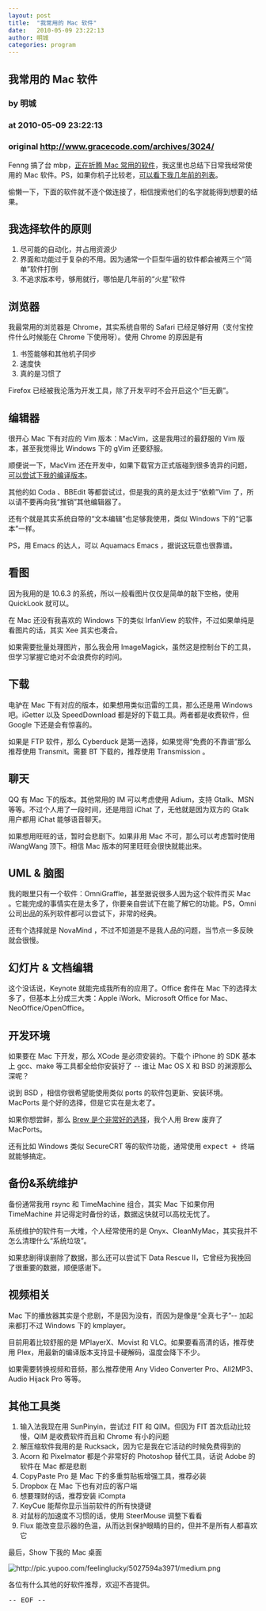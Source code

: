 ```yaml
---
layout: post
title:  "我常用的 Mac 软件"
date:   2010-05-09 23:22:13
author: 明城
categories: program
---
```


## 我常用的 Mac 软件
### by 明城
### at 2010-05-09 23:22:13
### original <http://www.gracecode.com/archives/3024/>

<p>Fenng 搞了台 mbp，<a href="http://dbanotes.net/windows_software_list.html" title="http://dbanotes.net/windows_software_list.html">正在折腾 Mac 常用的软件</a>，我这里也总结下日常我经常使用的 Mac 软件。PS，如果你机子比较老，<a href="http://www.gracecode.com/archives/1956/" title="http://www.gracecode.com/archives/1956/">可以看下我几年前的列表</a>。</p>

<p>偷懒一下，下面的软件就不逐个做连接了，相信搜索他们的名字就能得到想要的结果。</p>

<h2>我选择软件的原则</h2><ol>
    <li>尽可能的自动化，并占用资源少</li>
    <li>界面和功能过于复杂的不用。因为通常一个巨型牛逼的软件都会被两三个“简单”软件打倒</li>
    <li>不追求版本号，够用就行，哪怕是几年前的“火星”软件</li>
</ol>

<h2>浏览器</h2><p>我最常用的浏览器是 Chrome，其实系统自带的 Safari 已经足够好用（支付宝控件什么时候能在 Chrome 下使用呀）。使用 Chrome 的原因是有</p>

<ol>
    <li>书签能够和其他机子同步 </li>
    <li>速度快 </li>
    <li>真的是习惯了</li>
</ol>

<p>Firefox 已经被我沦落为开发工具，除了开发平时不会开启这个“巨无霸”。</p>

<h2>编辑器</h2><p>很开心 Mac 下有对应的 Vim 版本：MacVim，这是我用过的最舒服的 Vim 版本，甚至我觉得比 Windows 下的 gVim 还要舒服。</p>

<p>顺便说一下，MacVim 还在开发中，如果下载官方正式版碰到很多诡异的问题，<a href="http://gracecode.googlecode.com/files/MacVim_%28x86_64%29.zip" title="http://gracecode.googlecode.com/files/MacVim_%28x86_64%29.zip">可以尝试下我的编译版本</a>。</p>

<p>其他的如 Coda 、BBEdit 等都尝试过，但是我的真的是太过于“依赖”Vim 了，所以请不要再向我“推销”其他编辑器了。</p>

<p>还有个就是其实系统自带的“文本编辑”也足够我使用，类似 Windows 下的“记事本”一样。</p>

<p>PS，用 Emacs 的达人，可以 Aquamacs Emacs ，据说这玩意也很靠谱。</p>

<h2>看图</h2><p>因为我用的是 10.6.3 的系统，所以一般看图片仅仅是简单的敲下空格，使用 QuickLook 就可以。</p>

<p>在 Mac 还没有我喜欢的 Windows 下的类似 IrfanView 的软件，不过如果单纯是看图片的话，其实 Xee 其实也凑合。</p>

<p>如果需要批量处理图片，那么我会用 ImageMagick，虽然这是控制台下的工具，但学习掌握它绝对不会浪费你的时间。</p>

<h2>下载</h2><p>电驴在 Mac 下有对应的版本，如果想用类似迅雷的工具，那么还是用 Windows 吧。iGetter 以及 SpeedDownload 都是好的下载工具。两者都是收费软件，但 Google 下还是会有惊喜的。</p>

<p>如果是 FTP 软件，那么 Cyberduck 是第一选择，如果觉得“免费的不靠谱”那么推荐使用 Transmit。需要 BT 下载的，推荐使用 Transmission 。</p>

<h2>聊天</h2><p>QQ 有 Mac 下的版本。其他常用的 IM 可以考虑使用 Adium，支持 Gtalk、MSN 等等。不过个人用了一段时间，还是用回 iChat 了，无他就是因为双方的 Gtalk 用户都用 iChat 能够语音聊天。</p>

<p>如果想用旺旺的话，暂时会悲剧下。如果非用 Mac 不可，那么可以考虑暂时使用 iWangWang 顶下。相信 Mac 版本的阿里旺旺会很快就能出来。</p>

<h2>UML &amp; 脑图</h2><p>我的眼里只有一个软件：OmniGraffle，甚至据说很多人因为这个软件而买 Mac 。它能完成的事情实在是太多了，你要亲自尝试下在能了解它的功能。PS，Omni 公司出品的系列软件都可以尝试下，非常的经典。</p>

<p>还有个选择就是 NovaMind ，不过不知道是不是我人品的问题，当节点一多反映就会很慢。</p>

<h2>幻灯片 &amp; 文档编辑</h2><p>这个没话说，Keynote 就能完成我所有的应用了。Office 套件在 Mac 下的选择太多了，但基本上分成三大类：Apple iWork、Microsoft Office for Mac、NeoOffice/OpenOffice。</p>

<h2>开发环境</h2><p>如果要在 Mac 下开发，那么 XCode 是必须安装的。下载个 iPhone 的 SDK 基本上 gcc、make 等工具都全给你安装好了 -- 谁让 Mac OS X 和 BSD 的渊源那么深呢？</p>

<p>说到 BSD ，相信你很希望能使用类似 ports 的软件包更新、安装环境。MacPorts 是个好的选择，但是它实在是太老了。</p>

<p>如果你想尝鲜，那么 <a href="http://github.com/mxcl/homebrew" title="http://github.com/mxcl/homebrew">Brew 是个非常好的选择</a>，我个人用 Brew 废弃了 MacPorts。</p>

<p>还有比如 Windows 类似 SecureCRT 等的软件功能，通常使用 <tt>expect + 终端</tt> 就能够搞定。</p>

<h2>备份&amp;系统维护</h2><p>备份通常我用 rsync 和 TimeMachine 组合，其实 Mac 下如果你用 TimeMachine 并记得定时备份的话，数据这快就可以高枕无忧了。</p>

<p>系统维护的软件有一大堆，个人经常使用的是 Onyx、CleanMyMac，其实我并不怎么清理什么“系统垃圾”。</p>

<p>如果悲剧得误删除了数据，那么还可以尝试下 Data Rescue II，它曾经为我挽回了很重要的数据，顺便感谢下。</p>

<h2>视频相关</h2><p>Mac 下的播放器其实是个悲剧，不是因为没有，而因为是像是“全真七子”-- 加起来都打不过 Windows 下的 kmplayer。</p>

<p>目前用着比较舒服的是 MPlayerX、Movist 和 VLC。如果要看高清的话，推荐使用 Plex，用最新的编译版本支持显卡硬解码，温度会降下不少。</p>

<p>如果需要转换视频和音频，那么推荐使用 Any Video Converter Pro、All2MP3、Audio Hijack Pro 等等。</p>

<h2>其他工具类</h2><ol>
    <li>输入法我现在用 SunPinyin，尝试过 FIT 和 QIM。但因为 FIT 首次启动比较慢，QIM 是收费软件而且和 Chrome 有小的问题</li>
    <li>解压缩软件我用的是 Rucksack，因为它是我在它活动的时候免费得到的</li>
    <li>Acorn 和 Pixelmator 都是个非常好的 Photoshop 替代工具，话说 Adobe 的软件在 Mac 都是悲剧</li>
    <li>CopyPaste Pro 是 Mac 下的多重剪贴板增强工具，推荐必装</li>
    <li>Dropbox 在 Mac 下也有对应的客户端</li>
    <li>想要理财的话，推荐安装 iCompta</li>
    <li>KeyCue 能帮你显示当前软件的所有快捷键</li>
    <li>对鼠标的加速度不习惯的话，使用 SteerMouse 调整下看看</li>
    <li>Flux 能改变显示器的色温，从而达到保护眼睛的目的，但并不是所有人都喜欢它</li>
</ol>

<p>最后，Show 下我的 Mac 桌面</p>

<p><img src="http://pic.yupoo.com/feelinglucky/5027594a3971/medium.png" alt="http://pic.yupoo.com/feelinglucky/5027594a3971/medium.png" title="http://pic.yupoo.com/feelinglucky/5027594a3971/medium.png"></p>

<p>各位有什么其他的好软件推荐，欢迎不吝提供。</p>

<p><tt>-- EOF --</tt></p>